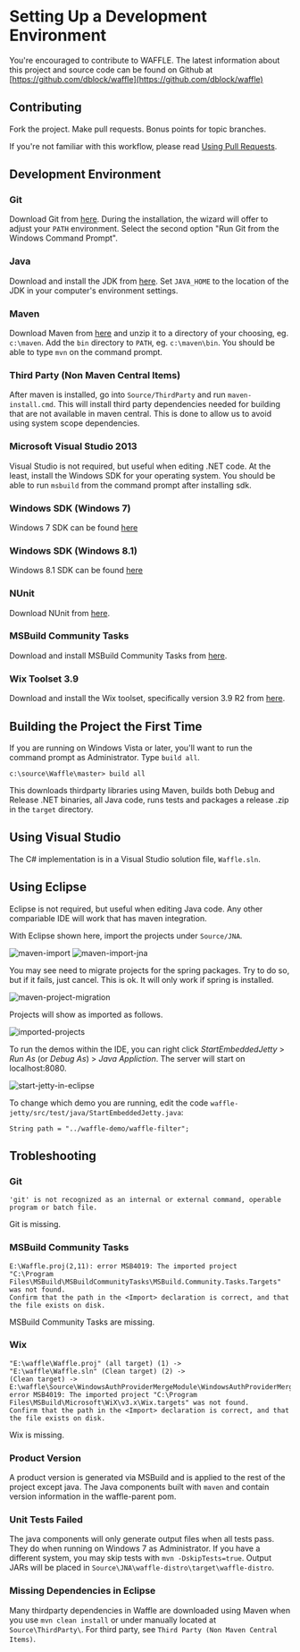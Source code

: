 Setting Up a Development Environment
====================================

You're encouraged to contribute to WAFFLE. The latest information about this project and source code can be found on Github at [https://github.com/dblock/waffle](https://github.com/dblock/waffle)

Contributing
------------

Fork the project. Make pull requests. Bonus points for topic branches.

If you're not familiar with this workflow, please read [Using Pull Requests](https://help.github.com/articles/using-pull-requests). 

Development Environment
-----------------------

### Git

Download Git from [here](http://git-scm.com/downloads). During the installation, the wizard will offer to adjust your `PATH` environment. Select the second option "Run Git from the Windows Command Prompt".

### Java

Download and install the JDK from [here](http://www.oracle.com/technetwork/java/javase/downloads/index.html). Set `JAVA_HOME` to the location of the JDK in your computer's environment settings.

### Maven

Download Maven from [here](http://maven.apache.org/download.cgi) and unzip it to a directory of your choosing, eg. `c:\maven`. Add the `bin` directory to `PATH`, eg. `c:\maven\bin`. You should be able to type `mvn` on the command prompt.

### Third Party (Non Maven Central Items)

After maven is installed, go into `Source/ThirdParty` and run `maven-install.cmd`.  This will install third party dependencies needed for building that are not available in maven central.  This is done to allow us to avoid using system scope dependencies.

### Microsoft Visual Studio 2013

Visual Studio is not required, but useful when editing .NET code. At the least, install the Windows SDK for your operating system. You should be able to run `msbuild` from the command prompt after installing sdk.

### Windows SDK (Windows 7)

Windows 7 SDK can be found [here](http://www.microsoft.com/en-us/download/details.aspx?id=8279)

### Windows SDK (Windows 8.1)

Windows 8.1 SDK can be found [here](http://msdn.microsoft.com/en-us/windows/desktop/bg162891.aspx)

### NUnit

Download NUnit from [here](http://nunit.org).

### MSBuild Community Tasks

Download and install MSBuild Community Tasks from [here](https://github.com/loresoft/msbuildtasks/releases).

### Wix Toolset 3.9

Download and install the Wix toolset, specifically version 3.9 R2 from [here](https://wix.codeplex.com/releases/view/610859).

Building the Project the First Time
-----------------------------------

If you are running on Windows Vista or later, you'll want to run the command prompt as Administrator. Type `build all`.

```
c:\source\Waffle\master> build all
```

This downloads thirdparty libraries using Maven, builds both Debug and Release .NET binaries, all Java code, runs tests and packages a release .zip in the `target` directory.

Using Visual Studio
-------------------

The C# implementation is in a Visual Studio solution file, `Waffle.sln`. 

Using Eclipse
-------------

Eclipse is not required, but useful when editing Java code.  Any other compariable IDE will work that has maven integration.

With Eclipse shown here, import the projects under `Source/JNA`. 

![maven-import](imgs/maven-import.png)
![maven-import-jna](imgs/maven-import-jna.png)

You may see need to migrate projects for the spring packages.  Try to do so, but if it fails, just cancel.  This is ok.  It will only work if spring is installed.

![maven-project-migration](imgs/maven-project-migration.png)

Projects will show as imported as follows.

![imported-projects](imgs/imported-projects.png)

To run the demos within the IDE, you can right click *StartEmbeddedJetty* > *Run As* (or *Debug As*) > *Java Appliction*. The server will start on localhost:8080.

![start-jetty-in-eclipse](imgs/eclipse-start-jetty.png)

To change which demo you are running, edit the code `waffle-jetty/src/test/java/StartEmbeddedJetty.java`:

```
String path = "../waffle-demo/waffle-filter";
```

Trobleshooting
--------------

### Git

```
'git' is not recognized as an internal or external command, operable program or batch file.
```

Git is missing.

### MSBuild Community Tasks

```
E:\Waffle.proj(2,11): error MSB4019: The imported project
"C:\Program Files\MSBuild\MSBuildCommunityTasks\MSBuild.Community.Tasks.Targets" was not found.
Confirm that the path in the <Import> declaration is correct, and that the file exists on disk.
```

MSBuild Community Tasks are missing.

### Wix

```
"E:\waffle\Waffle.proj" (all target) (1) ->
"E:\waffle\Waffle.sln" (Clean target) (2) ->
(Clean target) ->  E:\waffle\Source\WindowsAuthProviderMergeModule\WindowsAuthProviderMergeModule.wixproj(107,11):
error MSB4019: The imported project "C:\Program Files\MSBuild\Microsoft\WiX\v3.x\Wix.targets" was not found.
Confirm that the path in the <Import> declaration is correct, and that the file exists on disk.
```

Wix is missing.

### Product Version

A product version is generated via MSBuild and is applied to the rest of the project except java. The Java components built with `maven` and contain version information in the waffle-parent pom.

### Unit Tests Failed

The java components will only generate output files when all tests pass. They do when running on Windows 7 as Administrator. If you have a different system, you may skip tests with `mvn -DskipTests=true`. Output JARs will be placed in `Source\JNA\waffle-distro\target\waffle-distro`.

### Missing Dependencies in Eclipse 

Many thirdparty dependencies in Waffle are downloaded using Maven when you use `mvn clean install` or under manually located at `Source\ThirdParty\`.  For third party, see `Third Party (Non Maven Central Items)`.